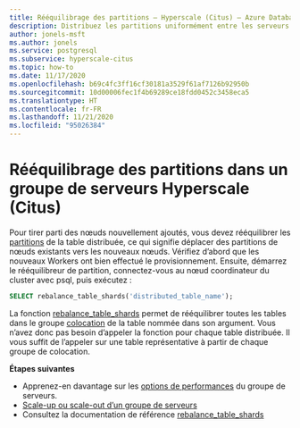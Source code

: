 ```yaml
---
title: Rééquilibrage des partitions – Hyperscale (Citus) – Azure Database pour PostgreSQL
description: Distribuez les partitions uniformément entre les serveurs pour obtenir un meilleur niveau de performance.
author: jonels-msft
ms.author: jonels
ms.service: postgresql
ms.subservice: hyperscale-citus
ms.topic: how-to
ms.date: 11/17/2020
ms.openlocfilehash: b69c4fc3ff16cf30181a3529f61af7126b92950b
ms.sourcegitcommit: 10d00006fec1f4b69289ce18fdd0452c3458eca5
ms.translationtype: HT
ms.contentlocale: fr-FR
ms.lasthandoff: 11/21/2020
ms.locfileid: "95026384"
---
```

# <a name="rebalance-shards-in-hyperscale-citus-server-group"></a>Rééquilibrage des partitions dans un groupe de serveurs Hyperscale (Citus)

Pour tirer parti des nœuds nouvellement ajoutés, vous devez rééquilibrer les [partitions](concepts-hyperscale-distributed-data.md#shards) de la table distribuée, ce qui signifie déplacer des partitions de nœuds existants vers les nouveaux nœuds. Vérifiez d’abord que les nouveaux Workers ont bien effectué le provisionnement. Ensuite, démarrez le rééquilibreur de partition, connectez-vous au nœud coordinateur du cluster avec psql, puis exécutez :

```sql
SELECT rebalance_table_shards('distributed_table_name');
```

La fonction [rebalance_table_shards](reference-hyperscale-functions.md#rebalance_table_shards) permet de rééquilibrer toutes les tables dans le groupe [colocation](concepts-hyperscale-colocation.md) de la table nommée dans son argument. Vous n’avez donc pas besoin d’appeler la fonction pour chaque table distribuée. Il vous suffit de l’appeler sur une table représentative à partir de chaque groupe de colocation.

**Étapes suivantes**


- Apprenez-en davantage sur les [options de performances](concepts-hyperscale-configuration-options.md) du groupe de serveurs.
- [Scale-up ou scale-out d’un groupe de serveurs](howto-hyperscale-scale-grow.md)
- Consultez la documentation de référence [rebalance_table_shards](reference-hyperscale-functions.md#rebalance_table_shards)

